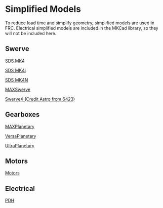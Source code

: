 # Simplified Models

To reduce load time and simplify geometry, simplified models are used in FRC. Electrical simplified models are included in the MKCad library, so they will not be included here.


## Swerve

[SDS MK4](https://cad.onshape.com/documents/86c1121489e8ec6766c8399a/w/9c1e844267d8d3efb8947b20/e/5dcb4c09a912449c29526278?configuration=Show_Wheel_Clearance%3Dtrue&renderMode=0&uiState=64eaf6e94b19474966b352d9)

[SDS MK4i](https://cad.onshape.com/documents/74a1bf8f7a46045267607c4b/w/7059f8f6e73752ad5eaa86a5/e/5b2158a4e78183d0a341fa10?configuration=Show_Wheel_Clearance%3Dtrue&renderMode=0&uiState=64e9c42c7e197c3823e28bbe)

[SDS MK4N](https://cad.onshape.com/documents/c36fad2b95f69ff24529a4d1/w/d5a0d7213e2a3d1a4519352d/e/55d1c802981f0663f7c929ef)

[MAXSwerve](https://cad.onshape.com/documents/c6cba0e83530ade4ce82e487/w/155deaf5be3745ad769f4ab3/e/d4c24a9eaa07a6419db74413)

[SwerveX (Credit Astro from 6423)](https://cad.onshape.com/documents/af31193de8a1fc6ca0ee431b/w/4e316a76bb159b23f91ad7b5/e/bae875735b9376356389b5f9)

## Gearboxes

[MAXPlanetary](https://cad.onshape.com/documents/3ec5bb0fce397a5378545dc8/w/c805881b4e1ba08008280752/e/91d2d39b60739a181582e232)

[VersaPlanetary](https://cad.onshape.com/documents/de380eda472fcc67134faa25/w/a27fc07daf3a623cc8cd93e1/e/873f9512c310afd60e607ed5)

[UltraPlanetary](https://cad.onshape.com/documents/0049b280489c8d4bb30aa3fd/w/a38988eb4834a0249d952fad/e/af50ffb8e944695450e7f822)

## Motors

[Motors](https://cad.onshape.com/documents/6df614f3562416a3f9d98607/w/4e6feba12e09e298d8220fdc/e/7c565c28856cdb62e8b20117)

## Electrical

[PDH](https://cad.onshape.com/documents/595a547d64c848c8c8fe58d8/w/b721b7da4b7de64f1ba8d688/e/f4864d04a1856f663e320c03)

<br>
<br>